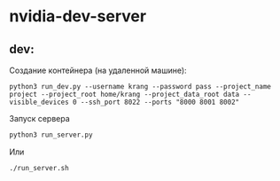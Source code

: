 # nvidia-dev-server


## dev:


Создание контейнера (на удаленной машине):
```
python3 run_dev.py --username krang --password pass --project_name project --project_root home/krang --project_data_root data --visible_devices 0 --ssh_port 8022 --ports "8000 8001 8002"
```

Запуск сервера
```bash
python3 run_server.py
```
Или
```bash
./run_server.sh
```

